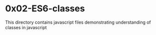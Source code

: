 # 0x02-ES6-classes

This directory contains javascript files demonstrating understanding of classes in
javascript

